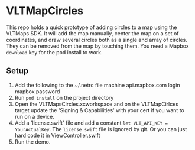 # VLTMapCircles
This repo holds a quick prototype of adding circles to a map using the VLTMaps SDK. It will add the map manually, center the map on a set of coordinates, and draw several circles both as a single and array of circles. They can be removed from the map by touching them. You need a Mapbox `download` key for the pod install to work. 
## Setup
1. Add the following to the ~/.netrc file
machine api.mapbox.com 
  login mapbox
  password <your secret goes here>
2. Run `pod install` on the project directory
3. Open the VLTMapsCircles.xcworkspace and on the VLTMapCirlces target update the 'Signing & Capabilities' with your cert  if you want to run on a device.
4. Add a 'license.swift' file and add a constant `let VLT_API_KEY = YourActualKey`. The `license.swift` file is ignored by git.  Or you can just hard code it in ViewController.swift
5. Run the demo.
